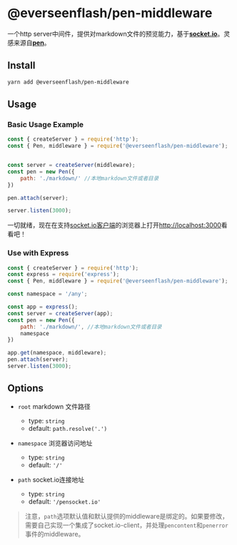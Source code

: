 # @everseenflash/pen-middleware

一个http server中间件，提供对markdown文件的预览能力，基于[**socket.io**](https://socket.io/)。灵感来源自[**pen**](https://github.com/utatti/pen)。

## Install

```bash
yarn add @everseenflash/pen-middleware
```

## Usage

### Basic Usage Example

```js
const { createServer } = require('http');
const { Pen, middleware } = require('@everseenflash/pen-middleware');


const server = createServer(middleware);
const pen = new Pen({
    path: './markdown/' //本地markdown文件或者目录
})

pen.attach(server);

server.listen(3000);
```

一切就绪，现在在支持[socket.io客户端](https://socket.io/docs/v3/client-installation/)的浏览器上打开<http://localhost:3000>看看吧！

### Use with Express

```js
const { createServer } = require('http');
const express = require('express');
const { Pen, middleware } = require('@everseenflash/pen-middleware');

const namespace = '/any';

const app = express();
const server = createServer(app);
const pen = new Pen({
    path: './markdown/', //本地markdown文件或者目录
    namespace
})

app.get(namespace, middleware);
pen.attach(server);
server.listen(3000);
```

## Options

+ `root`
markdown 文件路径
  + type: `string`
  + default: `path.resolve('.')`

+ `namespace`
浏览器访问地址
  + type: `string`
  + default: `'/'`

+ `path`
socket.io连接地址
  + type: `string`
  + default: `'/pensocket.io'`

> 注意，`path`选项默认值和默认提供的middleware是绑定的。如果要修改，需要自己实现一个集成了socket.io-client，并处理`pencontent`和`penerror`事件的middleware。
